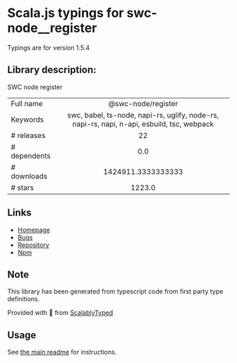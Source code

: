 
# Scala.js typings for swc-node__register

Typings are for version 1.5.4

## Library description:
SWC node register

|                    |                 |
| ------------------ | :-------------: |
| Full name          | @swc-node/register |
| Keywords           | swc, babel, ts-node, napi-rs, uglify, node-rs, napi-rs, napi, n-api, esbuild, tsc, webpack |
| # releases         | 22 |
| # dependents       | 0.0 |
| # downloads        | 1424911.3333333333 |
| # stars            | 1223.0 |

## Links
- [Homepage](https://github.com/swc-project/swc-node)
- [Bugs](https://github.com/swc-project/swc-node/issues)
- [Repository](https://github.com/swc-project/swc-node)
- [Npm](https://www.npmjs.com/package/%40swc-node%2Fregister)
    


## Note
This library has been generated from typescript code from first party type definitions.

Provided with :purple_heart: from [ScalablyTyped](https://github.com/oyvindberg/ScalablyTyped)

## Usage
See [the main readme](../../readme.md) for instructions.



